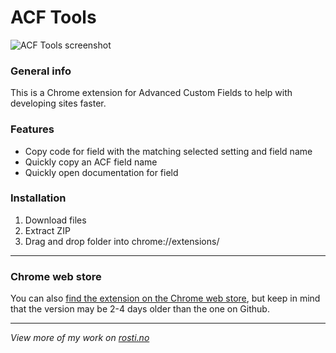 # ACF Tools

![ACF Tools screenshot](https://i.gyazo.com/e114083bc28dd9148088633a54fc6dc8.jpg)

### General info

This is a Chrome extension for Advanced Custom Fields to help with developing sites faster.

### Features

- Copy code for field with the matching selected setting and field name
- Quickly copy an ACF field name
- Quickly open documentation for field

### Installation

1. Download files
2. Extract ZIP
3. Drag and drop folder into chrome://extensions/

---

### Chrome web store

You can also [find the extension on the Chrome web store](https://chrome.google.com/webstore/detail/acf-tools/ogliegjmpalokmaaeckcdgbhdeedcnmf?utm_source=chrome-ntp-icon), but keep in mind that the version may be 2-4 days older than the one on Github. 

---

_View more of my work on [rosti.no](https://rosti.no)_
